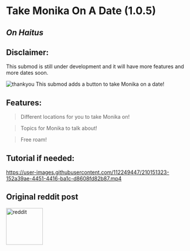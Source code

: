 # Take Monika On A Date (1.0.5)

## _On Haitus_

## Disclaimer:
This submod is still under development and it will have more features and more dates soon.

![thankyou](https://user-images.githubusercontent.com/112249447/236204504-ef03de38-29ac-481b-9b12-9986863ae9f9.png)
This submod adds a button to take Monika on a date!

## Features:
> Different locations for you to take Monika on!

> Topics for Monika to talk about!

> Free roam!

## Tutorial if needed:
https://user-images.githubusercontent.com/112249447/210151323-152a39ae-4451-4416-ba1c-d8608fd82b87.mp4

## Original reddit post
<a href="https://www.reddit.com/r/MASFandom/comments/vy49yn/take_monika_on_a_date_submod_the_park/">
<img alt="reddit" src="https://cdn-icons-png.flaticon.com/512/2111/2111459.png" width="100">
